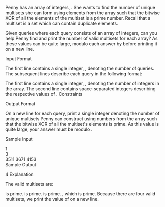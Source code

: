 Penny has an array of  integers, . She wants to find the number of unique multisets she can form using elements from the array such that the bitwise XOR of all the elements of the multiset is a prime number. Recall that a multiset is a set which can contain duplicate elements.

Given  queries where each query consists of an array of integers, can you help Penny find and print the number of valid multisets for each array? As these values can be quite large, modulo each answer by  before printing it on a new line.

Input Format

The first line contains a single integer, , denoting the number of queries. The  subsequent lines describe each query in the following format:

The first line contains a single integer, , denoting the number of integers in the array.
The second line contains  space-separated integers describing the respective values of .
Constraints

Output Format

On a new line for each query, print a single integer denoting the number of unique multisets Penny can construct using numbers from the array such that the bitwise XOR of all the multiset's elements is prime. As this value is quite large, your answer must be modulo .

Sample Input

1   
3   
3511 3671 4153  
Sample Output

4
Explanation

The valid multisets are:

 is prime.
 is prime.
 is prime.
, which is prime.
Because there are four valid multisets, we print the value of  on a new line.

